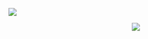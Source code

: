 ![](https://i.imgur.com/LHtqaFf.jpg) 
<p align="center">
  <img src="https://i.imgur.com/IXZmvug.jpg">
</p>

